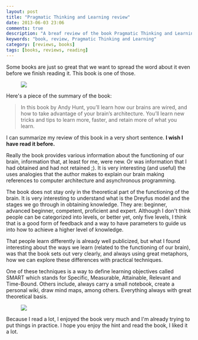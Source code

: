 ```yaml
---
layout: post
title: "Pragmatic Thinking and Learning review"
date: 2013-06-03 23:06
comments: true
description: "A breaf review of the book Pragmatic Thinking and Learning"
keywords: "book, review, Pragmatic Thinking and Learning"
category: [reviews, books]
tags: [books, reviews, reading]
---
```

Some books are just so great that we want to spread the word about it even before we finish reading it. This book is one of those.

<figure>
	<img src="{{ site.url }}/images/2013/06/ahptl_xlargecover.jpg">
</figure>

Here's a piece of the summary of the book:

>In this book by Andy Hunt, you’ll learn how our brains are wired, and how to take advantage of your brain’s architecture. You’ll learn new tricks and tips to learn more, faster, and retain more of what you learn.

I can summarize my review of this book in a very short sentence. **I wish I have read it before.**

Really the book provides various information about the functioning of our brain, information that, at least for me, were new. Or was information that I had obtained and had not retained ;). It is very interesting (and useful) the uses analogies that the author makes to explain our brain making references to computer architecture and asynchronous programming.

<script async src="//pagead2.googlesyndication.com/pagead/js/adsbygoogle.js"></script>
<!-- Responsive content -->
<ins class="adsbygoogle"
     style="display:block"
     data-ad-client="ca-pub-1865353648221711"
     data-ad-slot="8499334570"
     data-ad-format="auto"></ins>
<script>
(adsbygoogle = window.adsbygoogle || []).push({});
</script>

The book does not stay only in the theoretical part of the functioning of the brain. It is very interesting to understand what is the Dreyfus model and the stages we go through in obtaining knowledge. They are: beginner, advanced beginner, competent, proficient and expert. Although I don't think people can be categorized into levels, or better yet, only five levels, I think that is a good form of feedback and a way to have parameters to guide us into how to achieve a higher level of knowledge.

That people learn differently is already well publicized, but what I found interesting about the ways we learn (related to the functioning of our brain), was that the book sets out very clearly, and always using great metaphors, how we can explore these differences with practical techniques.

One of these techniques is a way to define learning objectives called SMART which stands for Specific, Measurable, Attainable, Relevant and Time-Bound. Others include, always carry a small notebook, create a personal wiki, draw mind maps, among others. Everything always with great theoretical basis.

<figure>
	<img src="{{ site.url }}/images/2013/06/smart2.jpg" />
</figure>

Because I read a lot, I enjoyed the book very much and I'm already trying to put things in practice. I hope you enjoy the hint and read the book, I liked it a lot.
